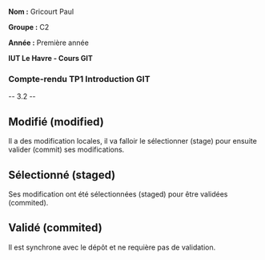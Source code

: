 **Nom :** Gricourt Paul

**Groupe :** C2

**Année :** Première année

**IUT Le Havre - Cours GIT**

### Compte-rendu TP1 Introduction GIT

-- 3.2 -- 
## Modifié (modified) ## 
Il a des modification locales, il va falloir le sélectionner (stage) pour ensuite valider (commit) ses modifications.

## Sélectionné (staged) ## 
Ses modification ont été sélectionnées (staged) pour être validées (commited).

## Validé (commited) ## 
Il est synchrone avec le dépôt et ne requière pas de validation.


